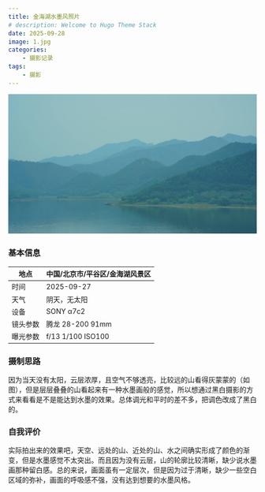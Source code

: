 ```yaml
---
title: 金海湖水墨风照片
# description: Welcome to Hugo Theme Stack
date: 2025-09-28
image: 1.jpg
categories:
    - 摄影记录
tags:
    - 摄影
---
```


![彩色照](2.jpg)

### 基本信息

| 地点 | 中国/北京市/平谷区/金海湖风景区 |
|---|---|
| 时间 | 2025-09-27 |
| 天气 | 阴天，无太阳 |
| 设备 | SONY α7c2 |
| 镜头参数 | 腾龙 28-200 91mm |
| 曝光参数 | f/13 1/100 ISO100 |

### 摄制思路

因为当天没有太阳，云层浓厚，且空气不够透亮，比较远的山看得灰蒙蒙的（如图），但是层层叠叠的山看起来有一种水墨画般的感觉，所以想通过黑白摄影的方式来看看是不是能达到水墨的效果。总体调光和平时的差不多，把调色改成了黑白的。


### 自我评价

实际拍出来的效果吧，天空、远处的山、近处的山、水之间确实形成了颜色的渐变，但是水墨感觉不太突出。而且因为没有云层，山的轮廓比较清晰，缺少说水墨画那种留白感。总的来说，画面虽有一定层次，但是因为过于清晰，缺少一些空白区域的弥补，画面的呼吸感不强，没有达到想要的水墨风格。